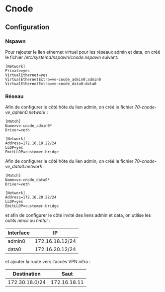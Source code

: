 # Cnode

## Configuration

### Nspawn

Pour rajouter le lien ethernet virtuel pour les réseaux admin et data, on créé le
fichier */etc/systemd/nspawn/cnode.nspawn* suivant:
```ini,ignore
[Network]
Private=yes
VirtualEthernet=yes
VirtualEthernetExtra=ve-cnode_admin0:admin0
VirtualEthernetExtra=ve-cnode_data0:data0
```

### Réseau

Afin de configurer le côté hôte du lien admin, on créé le fichier *70-cnode-ve_admin0.network* :
```ini,ignore
[Match]
Name=ve-cnode_admin0*
Driver=veth

[Network]
Address=172.16.18.22/24
LLDP=yes
EmitLLDP=customer-bridge
```

Afin de configurer le côté hôte du lien admin, on créé le fichier *70-cnode-ve_data0.network* :
```ini,ignore
[Match]
Name=ve-cnode_data0*
Driver=veth

[Network]
Address=172.16.20.22/24
LLDP=yes
EmitLLDP=customer-bridge
```

et afin de configurer le côté invité des liens admin et data, on utilise les outils *nmcli* ou
*nmtui* :

| Interface |       IP        |
|-----------|-----------------|
|  admin0   | 172.16.18.12/24 |
|   data0   | 172.16.20.12/24 |

et ajouter la route vers l'accés VPN infra :

|  Destination   |     Saut     |
|----------------|--------------|
| 172.30.18.0/24 | 172.16.18.11 |
